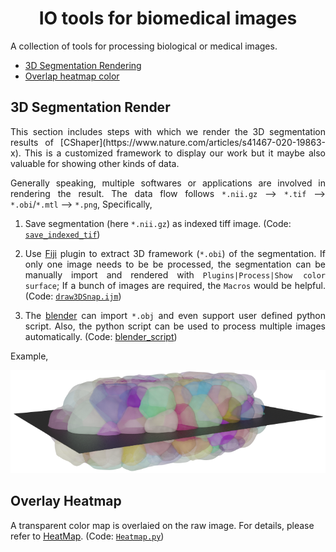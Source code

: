 <h1 align="center">IO tools for biomedical images</h1>
A collection of tools for processing biological or medical images.

<!-- toc -->
- [3D Segmentation Rendering](#3D-segmentation-render)
- [Overlap heatmap color](#Overlay-Heatmap)
<!-- tocstop -->

## 3D Segmentation Render
<p align="justify"> This section includes steps with which we render the 3D segmentation results of [CShaper](https://www.nature.com/articles/s41467-020-19863-x).
This is a customized framework to display our work but it maybe also valuable for showing other kinds of data.</p>

<p align="justify"> Generally speaking, multiple softwares or applications are involved in rendering the result. The data flow
 follows <code>*.nii.gz</code> --> <code>*.tif</code> --> <code>*.obi</code>/<code>*.mtl</code> --> <code>*.png</code>, Specifically, </p>

1. Save segmentation (here `*.nii.gz`) as indexed tiff image. (Code: [`save_indexed_tif`](./utils/utils.py))

2. <p align="justify"> Use <a href="https://fiji.sc">Fiji</a> plugin to extract 3D framework (<code>*.obi</code>) of the segmentation. If only one image needs to be be processed, the segmentation can be manually import and rendered with <code>Plugins|Process|Show color surface</code>; If a bunch  of images are required, the <code>Macros</code> would be helpful. (Code: <a href="./draw3DSnap.ijm"><code>draw3DSnap.ijm</code></a>)</p>
3. <p align="justify"> The <a href="https://www.blender.org">blender</a> can import <code>*.obj</code> and even support user defined python script. Also, the python script can be used to process multiple images automatically. (Code: <a href=./utils/blender_render.py>blender_script</a>)</p> 

<p align="left">Example,</p>
<p align="center"> <img src="./examples/OneSurface.png" alt="Rendering example"></p>

## Overlay Heatmap
A transparent color map is overlaied on the raw image. For details, please refer to [HeatMap](https://github.com/LinShanify/HeatMap). (Code: [`Heatmap.py`](./utils/heatmap.py))

